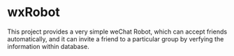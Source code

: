 # wxRobot
This project provides a very simple weChat Robot, which can accept friends automatically, and it can invite a friend to a particular group by verfying the information within database.
